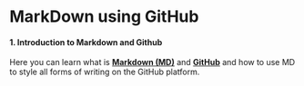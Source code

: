# MarkDown using GitHub

#### 1. Introduction to Markdown and Github
Here you can learn what is [**Markdown (MD)**](https://naji-albatayneh.github.io/reading-notes/markdown) and [**GitHub**](https://naji-albatayneh.github.io/reading-notes/github) and how to use MD to style all forms of writing on the GitHub platform.
